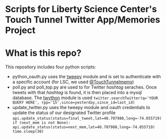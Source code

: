 # Scripts for Liberty Science Center's Touch Tunnel Twitter App/Memories Project

# What is this repo?
This repository includes four python scripts:
- python_oauth.py uses the [tweepy](https://github.com/joshthecoder/tweepy) module and is set to authenticate with a specific account (for LSC, we used [@TouchTunnelmems](http://twitter.com/touchtunnelmems))
- poll.py and poll_top.py are used to for Twitter *hashtag* seraches. Once tweets with that *hashtag* is found, it is then placed into a mysql database. The [twython](https://github.com/ryanmcgrath/twython) module is used
`twitter.searchTwitter(q='YOUR QUERY HERE', rpp='15',since=yesterday,since_id=last_id)`
- update_twitter.py uses the tweepy module and oauth credentials to update the status of our designated Twitter profile
`api.update_status(status=final_tweet,lat=40.707980,long=-74.055719)
    if (next_mem is not None):
        api.update_status(status=next_mem,lat=40.707980,long=-74.055719) 
    time.sleep(30)`